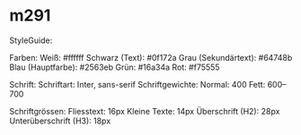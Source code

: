# m291

StyleGuide:

Farben:
Weiß: #ffffff
Schwarz (Text): #0f172a
Grau (Sekundärtext): #64748b
Blau (Hauptfarbe): #2563eb
Grün: #16a34a
Rot: #f75555

Schrift:
Schriftart: Inter, sans-serif
Schriftgewichte:     Normal: 400    Fett: 600–700

Schriftgrössen:
Fliesstext: 16px
Kleine Texte: 14px
Überschrift (H2): 28px
Unterüberschrift (H3): 18px